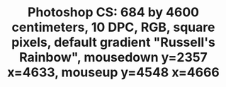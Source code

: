 ---
ee_id_thing: '4279'
site: '1'
type: '2'
inv_num: 2015-055
add_credit: Produced by ege carpets
url: 2015-055-photoshop-cs
title: 'Photoshop CS: 684 by 4600 centimeters, 10 DPC, RGB, square pixels, default
  gradient "Russell''s Rainbow", mousedown y=2357 x=4633, mouseup y=4548 x=4666'
year: '2015'
display_year: '2015'
medium: Carpet
dims:
pitch:
ps:
live_url:
youtube:
related_code:
imgs: photoshop-cs-2015-055-install-2-database-CK.jpg,photoshop-cs-2015-055-install-1-database-CK.jpg
subheading:
download:
commission:
related:
layout: things-i-made
---